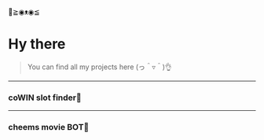 👋≧◉ᴥ◉≦
# Hy there
> You can find all my projects here (っ＾▿＾)👌

---
### coWIN slot finder💉

---
### cheems movie BOT🤖

